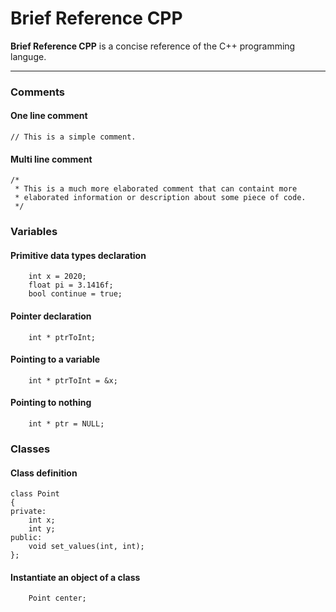# Brief Reference CPP

**Brief Reference CPP** is a concise reference of the C++ programming languge. 

---

### Comments

#### One line comment
``
// This is a simple comment.
``

#### Multi line comment
```
/*
 * This is a much more elaborated comment that can containt more
 * elaborated information or description about some piece of code.
 */
```

### Variables

#### Primitive data types declaration
```
    int x = 2020;
    float pi = 3.1416f;
    bool continue = true;
```

#### Pointer declaration
```
    int * ptrToInt;
```

#### Pointing to a variable
```
    int * ptrToInt = &x;
```

#### Pointing to nothing
```
    int * ptr = NULL;
```

### Classes

#### Class definition
```
class Point
{
private:
    int x;
    int y;
public:
    void set_values(int, int);
};
```
#### Instantiate an object of a class
```
    Point center;
```

